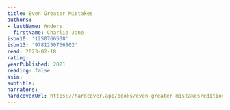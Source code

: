```yaml
---
title: Even Greater Mistakes
authors:
- lastName: Anders
  firstName: Charlie Jane
isbn10: '1250766508'
isbn13: '9781250766502'
read: 2023-02-18
rating:
yearPublished: 2021
reading: false
asin:
subtitle:
narrators:
hardcoverUrl: https://hardcover.app/books/even-greater-mistakes/editions/30408649
---
```

